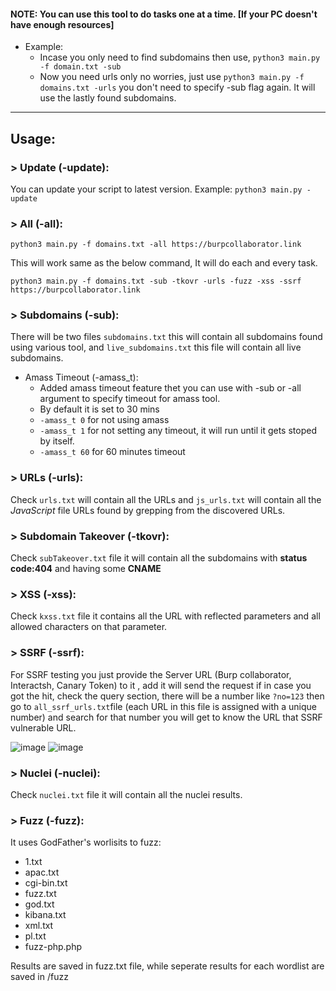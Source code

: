 #### NOTE: You can use this tool to do tasks one at a time. [If your PC doesn't have enough resources]
* Example:
   * Incase you only need to find subdomains then use, `python3 main.py -f domain.txt -sub`
   * Now you need urls only no worries, just use `python3 main.py -f domains.txt -urls` you don't need to specify -sub flag again. It will use the lastly found subdomains.

---

## Usage:

### > Update (-update):
You can update your script to latest version.
Example: `python3 main.py -update`

### > All (-all):
`python3 main.py -f domains.txt -all https://burpcollaborator.link`

This will work same as the below command, It will do each and every task.

`python3 main.py -f domains.txt -sub -tkovr -urls -fuzz -xss -ssrf https://burpcollaborator.link`

### > Subdomains (-sub):
There will be two files `subdomains.txt` this will contain all subdomains found using various tool, and `live_subdomains.txt` this file will contain all live subdomains. 
* Amass Timeout (-amass_t):
  * Added amass timeout feature thet you can use with -sub or -all argument to specify timeout for amass tool.
  * By default it is set to 30 mins
  * `-amass_t 0` for not using amass
  * `-amass_t 1` for not setting any timeout, it will run until it gets stoped by itself.
  * `-amass_t 60` for 60 minutes timeout

### > URLs (-urls): 
Check `urls.txt` will contain all the URLs and `js_urls.txt`  will contain all the *JavaScript* file URLs found by grepping from the discovered URLs. 

### > Subdomain Takeover (-tkovr):
Check `subTakeover.txt` file it will contain all the subdomains with **status code:404** and having some **CNAME**

### > XSS (-xss):
Check `kxss.txt` file it contains all the URL with reflected parameters and all allowed characters on that parameter. 

### > SSRF (-ssrf):
For SSRF testing you just provide the Server URL (Burp collaborator, Interactsh, Canary Token) to it , add it will send the request if in case you got the hit, check the query section, there will be a number like `?no=123` then go to `all_ssrf_urls.txt`file (each URL in this file is assigned with a unique number) and search for that number you will get to know the URL that SSRF vulnerable URL.

![image](https://github.com/Kirosci/Project-Recon/assets/106021529/6950b0ce-3ac5-4b22-8bdb-d57895684f9b)
![image](https://github.com/Kirosci/Project-Recon/assets/106021529/40e4ca81-664e-4a07-9c8b-51897b07226d)


### > Nuclei (-nuclei):
Check `nuclei.txt` file it will contain all the nuclei results. 

### > Fuzz (-fuzz):
It uses GodFather's worlisits to fuzz:
* 1.txt
* apac.txt
* cgi-bin.txt
* fuzz.txt
* god.txt
* kibana.txt
* xml.txt
* pl.txt
* fuzz-php.php

Results are saved in fuzz.txt file, while seperate results for each wordlist are saved in /fuzz
